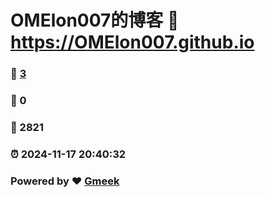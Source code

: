 # OMElon007的博客 :link: https://OMElon007.github.io 
### :page_facing_up: [3](https://OMElon007.github.io/tag.html) 
### :speech_balloon: 0 
### :hibiscus: 2821 
### :alarm_clock: 2024-11-17 20:40:32 
### Powered by :heart: [Gmeek](https://github.com/Meekdai/Gmeek)
